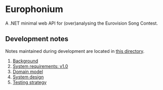 # Europhonium

A .NET minimal web API for (over)analysing the Eurovision Song Contest.

## Development notes

Notes maintained during development are located in [this directory](dev_notes).

1. [Background](dev_notes/background.md)
2. [System requirements: v1.0](dev_notes/system_requirements_v1_0.md)
3. [Domain model](dev_notes/domain_model.md)
4. [System design](dev_notes/system_design.md)
5. [Testing strategy](dev_notes/testing_strategy.md)
